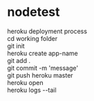 # nodetest
heroku deployment process  
cd working folder  
git init  
heroku create app-name  
git add .  
git commit -m 'message'  
git push heroku master  
heroku open  
heroku logs --tail  
